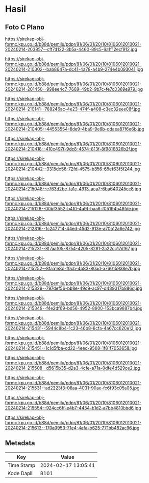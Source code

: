 # Hasil

## Foto C Plano

https://sirekap-obj-formc.kpu.go.id/b88d/pemilu/pdpr/81/06/01/20/10/8106012010021-20240214-203857--cff7d122-3b5a-4460-89c5-6a1f12ecf912.jpg

https://sirekap-obj-formc.kpu.go.id/b88d/pemilu/pdpr/81/06/01/20/10/8106012010021-20240214-210302--bab8647a-dc41-4a78-a4b9-274e4b093041.jpg

https://sirekap-obj-formc.kpu.go.id/b88d/pemilu/pdpr/81/06/01/20/10/8106012010021-20240214-201450--998ee4c7-7689-49b2-9b7c-fe7c0369e979.jpg

https://sirekap-obj-formc.kpu.go.id/b88d/pemilu/pdpr/81/06/01/20/10/8106012010021-20240214-210141--788246ac-4e23-474f-a408-c3ec32eee08f.jpg

https://sirekap-obj-formc.kpu.go.id/b88d/pemilu/pdpr/81/06/01/20/10/8106012010021-20240214-210405--44553554-8de9-4ba9-9e6b-ddaea87f6e6b.jpg

https://sirekap-obj-formc.kpu.go.id/b88d/pemilu/pdpr/81/06/01/20/10/8106012010021-20240214-210418--410c497f-9dc8-4574-813f-8f9816826b2f.jpg

https://sirekap-obj-formc.kpu.go.id/b88d/pemilu/pdpr/81/06/01/20/10/8106012010021-20240214-210442--3315dc56-72fd-4575-b856-65ef63f5f244.jpg

https://sirekap-obj-formc.kpu.go.id/b88d/pemilu/pdpr/81/06/01/20/10/8106012010021-20240214-215048--e763d2be-fa1c-4913-aca7-6ba640245cc8.jpg

https://sirekap-obj-formc.kpu.go.id/b88d/pemilu/pdpr/81/06/01/20/10/8106012010021-20240214-215128--00bf3552-b4f0-4a9f-baa8-f05194b48fde.jpg

https://sirekap-obj-formc.kpu.go.id/b88d/pemilu/pdpr/81/06/01/20/10/8106012010021-20240214-212816--1c247714-44ed-45d2-913e-a70a12a6e742.jpg

https://sirekap-obj-formc.kpu.go.id/b88d/pemilu/pdpr/81/06/01/20/10/8106012010021-20240214-215231--8f7aaf05-8754-4205-8281-2a22cc17df67.jpg

https://sirekap-obj-formc.kpu.go.id/b88d/pemilu/pdpr/81/06/01/20/10/8106012010021-20240214-215252--8faa1e8d-f0cb-4b83-80ad-a76015938e7b.jpg

https://sirekap-obj-formc.kpu.go.id/b88d/pemilu/pdpr/81/06/01/20/10/8106012010021-20240214-215329--797def56-bb8e-49c9-ac97-d439317b886d.jpg

https://sirekap-obj-formc.kpu.go.id/b88d/pemilu/pdpr/81/06/01/20/10/8106012010021-20240214-215349--f4e2df69-bd56-4952-8900-153bca9887b4.jpg

https://sirekap-obj-formc.kpu.go.id/b88d/pemilu/pdpr/81/06/01/20/10/8106012010021-20240214-215431--5944c8b4-1c23-46b8-8cfa-4a67cc620e12.jpg

https://sirekap-obj-formc.kpu.go.id/b88d/pemilu/pdpr/81/06/01/20/10/8106012010021-20240214-215451--1c1d5fba-cd22-4eec-9508-1f81f7053658.jpg

https://sirekap-obj-formc.kpu.go.id/b88d/pemilu/pdpr/81/06/01/20/10/8106012010021-20240214-215508--d5615b35-d2a3-4cfe-a71a-0dfe4d529ce2.jpg

https://sirekap-obj-formc.kpu.go.id/b88d/pemilu/pdpr/81/06/01/20/10/8106012010021-20240214-215531--ad2223f3-08aa-4031-90ae-fc6f93c05a05.jpg

https://sirekap-obj-formc.kpu.go.id/b88d/pemilu/pdpr/81/06/01/20/10/8106012010021-20240214-215554--924cc6ff-e4b7-4454-b1d2-a7bb4810bbd6.jpg

https://sirekap-obj-formc.kpu.go.id/b88d/pemilu/pdpr/81/06/01/20/10/8106012010021-20240214-215613--170a0953-71e4-4afa-b625-771bb482ac96.jpg


## Metadata

| Key        | Value               |
| ---------- | ------------------- |
| Time Stamp | 2024-02-17 13:05:41 |
| Kode Dapil | 8101                |



